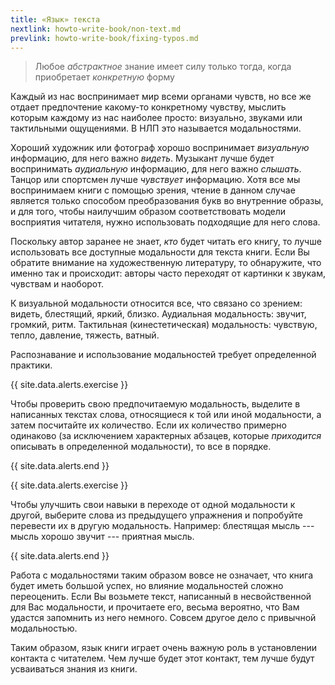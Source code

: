 ```yaml
---
title: «Язык» текста
nextlink: howto-write-book/non-text.md
prevlink: howto-write-book/fixing-typos.md
---
```


> Любое *абстрактное* знание имеет силу только тогда, когда приобретает
> *конкретную* форму

Каждый из нас воспринимает мир всеми органами чувств, но все же отдает
предпочтение какому-то конкретному чувству, мыслить которым каждому из
нас наиболее просто: визуально, звуками или тактильными ощущениями.  В
НЛП это называется модальностями.

Хороший художник или фотограф хорошо воспринимает *визуальную*
информацию, для него важно *видеть*.  Музыкант лучше будет
воспринимать *аудиальную* информацию, для него важно *слышать*.
Танцор или спортсмен лучше *чувствует* информацию.  Хотя все мы
воспринимаем книги с помощью зрения, чтение в данном случае является
только способом преобразования букв во внутренние образы, и для того,
чтобы наилучшим образом соответствовать модели восприятия читателя,
нужно использовать подходящие для него слова.

Поскольку автор заранее не знает, *кто* будет читать его книгу, то
лучше использовать все доступные модальности для текста книги.  Если
Вы обратите внимание на художественную литературу, то обнаружите, что
именно так и происходит: авторы часто переходят от картинки к звукам,
чувствам и наоборот.

К визуальной модальности относится все, что связано со зрением:
видеть, блестящий, яркий, близко.  Аудиальная модальность: звучит,
громкий, ритм.  Тактильная (кинестетическая) модальность: чувствую,
тепло, давление, тяжесть, ватный.

Распознавание и использование модальностей требует определенной
практики.

{{ site.data.alerts.exercise }}

Чтобы проверить свою предпочитаемую модальность, выделите в написанных
текстах слова, относящиеся к той или иной модальности, а затем
посчитайте их количество.  Если их количество примерно одинаково (за
исключением характерных абзацев, которые *приходится* описывать в
определенной модальности), то все в порядке.

{{ site.data.alerts.end }}

{{ site.data.alerts.exercise }}

Чтобы улучшить свои навыки в переходе от одной модальности к другой,
выберите слова из предыдущего упражнения и попробуйте перевести их в
другую модальность.  Например: блестящая мысль --- мысль хорошо звучит
--- приятная мысль.

{{ site.data.alerts.end }}

Работа с модальностями таким образом вовсе не означает, что книга
будет иметь большой успех, но влияние модальностей сложно переоценить.
Если Вы возьмете текст, написанный в несвойственной для Вас
модальности, и прочитаете его, весьма вероятно, что Вам удастся
запомнить из него немного.  Совсем другое дело с привычной
модальностью.

Таким образом, язык книги играет очень важную роль в установлении
контакта с читателем.  Чем лучше будет этот контакт, тем лучше будут
усваиваться знания из книги.
